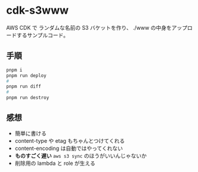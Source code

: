 # cdk-s3www

AWS CDK で
ランダムな名前の S3 バケットを作り、
./www の中身をアップロードするサンプルコード。

## 手順

```sh
pnpm i
pnpm run deploy
#
pnpm run diff
#
pnpm run destroy
```

## 感想

- 簡単に書ける
- content-type や etag もちゃんとつけてくれる
- content-encoding は自動ではやってくれない
- **ものすごく遅い** `aws s3 sync` のほうがいいんじゃないか
- 削除用の lambda と role が生える
